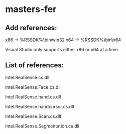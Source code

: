 # masters-fer
## Add references:


x86 -> %RSSDK%\bin\win32
x64 -> %RSSDK%\bin\x64


Visual Studio only supports either x86 or x64 at a time.

## List of references:

Intel.RealSense.cs.dll

Intel.RealSense.Face.cs.dll

Intel.RealSense.hand.cs.dll

Intel.RealSense.handcursor.cs.dll

Intel.RealSense.Scan.cs.dll

Intel.RealSense.Segmentation.cs.dll


